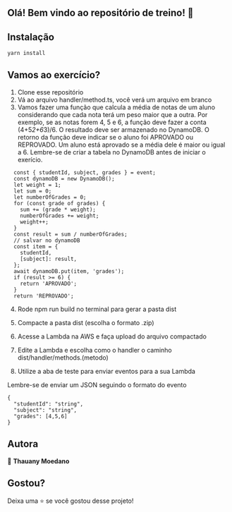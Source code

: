 ## Olá! Bem vindo ao repositório de treino! 👋


## Instalação

```sh
yarn install 
```

## Vamos ao exercício?

1. Clone esse repositório
2. Vá ao arquivo handler/method.ts, você verá um arquivo em branco
3. Vamos fazer uma função que calcula a média de notas de um aluno considerando que cada nota terá um peso maior que a outra. Por exemplo, se as notas forem 4, 5 e 6, a função deve fazer a conta (4+5*2+6*3)/6. O resultado deve ser armazenado no DynamoDB. O retorno da função deve indicar se o aluno foi APROVADO ou REPROVADO. Um aluno está aprovado se a média dele é maior ou igual a 6. Lembre-se de criar a tabela no DynamoDB antes de iniciar o exerício.

```
  const { studentId, subject, grades } = event;
  const dynamoDB = new DynamoDB();
  let weight = 1;
  let sum = 0;
  let numberOfGrades = 0;
  for (const grade of grades) {
    sum += (grade * weight);
    numberOfGrades += weight;
    weight++;
  }
  const result = sum / numberOfGrades;
  // salvar no dynamoDB
  const item = {
    studentId,
    [subject]: result,
  };
  await dynamoDB.put(item, 'grades');
  if (result >= 6) {
    return 'APROVADO';
  }
  return 'REPROVADO';
```

4. Rode npm run build no terminal para gerar a pasta dist

5. Compacte a pasta dist (escolha o formato .zip)
6. Acesse a Lambda na AWS e faça upload do arquivo compactado 
7. Edite a Lambda e escolha como o handler o caminho dist/handler/methods.(metodo)
8. Utilize a aba de teste para enviar eventos para a sua Lambda

Lembre-se de enviar um JSON seguindo o formato do evento

```
{
  "studentId": "string",
  "subject": "string",
  "grades": [4,5,6]
}
```

## Autora

👤 **Thauany Moedano**


## Gostou?

Deixa uma ⭐️ se você gostou desse projeto!
